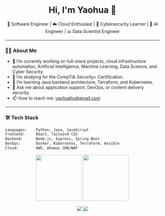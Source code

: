 <h1 align="center">Hi, I'm Yaohua 👋</h1>

<p align="center">
  🚀 Software Engineer | ☁️ Cloud Enthusiast | 🔐 Cybersecurity Learner | 🤖 AI Engineer | 📊 Data Scientist Engineer
</p>

---

### 👨‍💻 About Me

- 🔭 I’m currently working on full-stack projects, cloud infrastructure automation, Artificial Intelligence, Machine Learning, Data Science, and Cyber Security.
- 🌱 I’m studying for the CompTIA Security+ Certification.
- 🧠 I’m learning Java backend architecture, Terraform, and Kubernetes.
- 💬 Ask me about application support, DevOps, or content delivery security.
- 📫 How to reach me: [yaohuahu@email.com](mailto:yaohuahu@email.com)

---

### 🛠️ Tech Stack

```bash
Languages:    Python, Java, JavaScript
Frontend:     React, Tailwind CSS
Backend:      Node.js, Express, Spring Boot
DevOps:       Docker, Kubernetes, Terraform, Ansible
Cloud:        AWS, Akamai CDN/WAF
```

<p align="center"> <img src="https://github-readme-stats.vercel.app/api?username=yaohuahu&show_icons=true&theme=tokyonight" height="150"/> <img src="https://github-readme-stats.vercel.app/api/top-langs/?username=yaohuahu&layout=compact&theme=tokyonight" height="150"/> </p>

<p align="center"> <a href="https://www.linkedin.com/in/yaohuahu"><img src="https://img.shields.io/badge/LinkedIn-blue?logo=linkedin&logoColor=white" /></a> <a href="mailto:yaohuahu@email.com"><img src="https://img.shields.io/badge/Gmail-red?logo=gmail&logoColor=white" /></a> </p> 